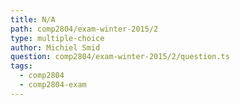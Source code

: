 ```yaml
---
title: N/A
path: comp2804/exam-winter-2015/2
type: multiple-choice
author: Michiel Smid
question: comp2804/exam-winter-2015/2/question.ts
tags:
  - comp2804
  - comp2804-exam
---
```

